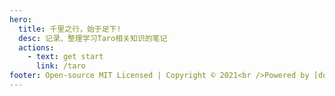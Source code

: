 ```yaml
---
hero:
  title: 千里之行，始于足下!
  desc: 记录、整理学习Taro相关知识的笔记
  actions:
    - text: get start
      link: /taro
footer: Open-source MIT Licensed | Copyright © 2021<br />Powered by [dumi](https://d.umijs.org)
---
```

